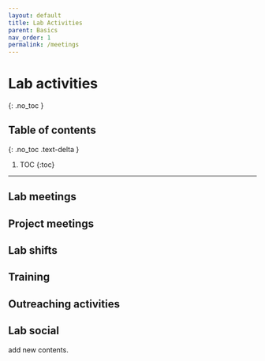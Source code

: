 ```yaml
---
layout: default
title: Lab Activities
parent: Basics
nav_order: 1
permalink: /meetings
---
```


# Lab activities
{: .no_toc }

## Table of contents
{: .no_toc .text-delta }

1. TOC
{:toc}

---

## Lab meetings

## Project meetings

## Lab shifts

## Training

## Outreaching activities

## Lab social
add new contents.
